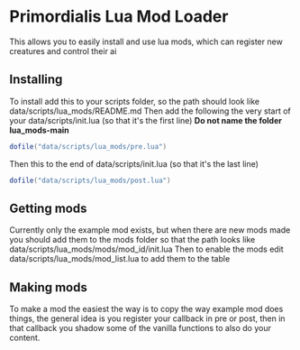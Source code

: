 # Primordialis Lua Mod Loader
This allows you to easily install and use lua mods, which can register new creatures and control their ai
## Installing
To install add this to your scripts folder, so the path should look like data/scripts/lua_mods/README.md
Then add the following the very start of your data/scripts/init.lua (so that it's the first line)
**Do not name the folder lua_mods-main**
```lua
dofile("data/scripts/lua_mods/pre.lua")
```
Then this to the end of data/scripts/init.lua (so that it's the last line)
```lua
dofile("data/scripts/lua_mods/post.lua")
```
## Getting mods
Currently only the example mod exists, but when there are new mods made you should add them to the mods folder so that the path looks like data/scripts/lua_mods/mods/mod_id/init.lua
Then to enable the mods edit data/scripts/lua_mods/mod_list.lua to add them to the table
## Making mods
To make a mod the easiest the way is to copy the way example mod does things, the general idea is you register your callback in pre or post, then in that callback you shadow some of the vanilla functions to also do your content.
